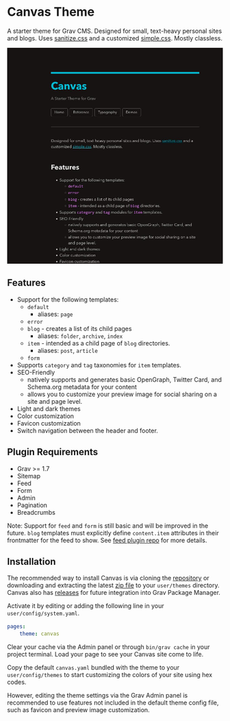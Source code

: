 # Canvas Theme

A starter theme for Grav CMS. Designed for small, text-heavy personal sites and blogs. Uses [sanitize.css](https://csstools.github.io/sanitize.css/) and a customized [simple.css](https://simplecss.org/). Mostly classless.

![Canvas Screenshot](screenshot.jpg)

## Features

- Support for the following templates:
	+ `default`
		* aliases: `page`
	+ `error`
	+ `blog` - creates a list of its child pages
		* aliases: `folder`, `archive`, `index`
	+ `item` - intended as a child page of `blog` directories.
		* aliases: `post`, `article`
	+ `form`
- Supports `category` and `tag` taxonomies for `item` templates.
- SEO-Friendly
	+ natively supports and generates basic OpenGraph, Twitter Card, and Schema.org metadata for your content
	+ allows you to customize your preview image for social sharing on a site and page level.
- Light and dark themes
- Color customization
- Favicon customization
- Switch navigation between the header and footer.

## Plugin Requirements

- Grav >= 1.7
- Sitemap
- Feed
- Form
- Admin
- Pagination
- Breadcrumbs

Note: Support for `feed` and `form` is still basic and will be improved in the future. `blog` templates must explicitly define `content.item` attributes in their frontmatter for the feed to show. See [feed plugin repo](https://github.com/getgrav/grav-plugin-feed) for more details.

## Installation

The recommended way to install Canvas is via cloning the [repository](https://github.com/acezalba/canvas.git) or downloading and extracting the latest [zip file](https://github.com/acezalba/canvas/archive/refs/heads/main.zip) to your `user/themes` directory. Canvas also has [releases](https://github.com/acezalba/canvas/releases) for future integration into Grav Package Manager.

Activate it by editing or adding the following line in your `user/config/system.yaml`.

```yaml
pages:
    theme: canvas
```

Clear your cache via the Admin panel or through `bin/grav cache` in your project terminal. Load your page to see your Canvas site come to life.

Copy the default `canvas.yaml` bundled with the theme to your `user/config/themes` to start customizing the colors of your site using hex codes.

However, editing the theme settings via the Grav Admin panel is recommended to use features not included in the default theme config file, such as favicon and preview image customization.